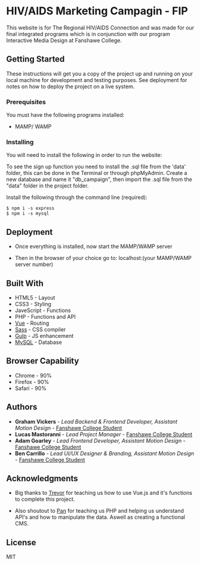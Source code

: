 # HIV/AIDS Marketing Campagin - FIP

This website is for The Regional HIV/AIDS Connection and was made for our final integrated programs which is in conjunction with our program Interactive Media Design at Fanshawe College. 

## Getting Started

These instructions will get you a copy of the project up and running on your local machine for development and testing purposes. See deployment for notes on how to deploy the project on a live system.

### Prerequisites

You must have the following programs installed: 

* MAMP/ WAMP

### Installing

You will need to install the following in order to run the website:

To see the sign up function you need to install the .sql file from the 'data' folder, this can be done in the Terminal or through phpMyAdmin. Create a new database and name it "db_campaign", then import the .sql file from the "data" folder in the project folder.

Install the following through the command line (required):

```
$ npm i -s express
$ npm i -s mysql
```

## Deployment

* Once everything is installed, now start the MAMP/WAMP server

* Then in the browser of your choice go to: localhost:(your MAMP/WAMP server number)

## Built With

* HTML5 - Layout
* CSS3 - Styling
* JaveScript - Functions
* PHP - Functions and API
* [Vue](https://vuejs.org/v2/guide/installation.html) - Routing
* [Sass](https://sass-lang.com/) - CSS compiler
* [Gulp](https://gulpjs.com/) - JS enhancement
* [MySQL](https://www.mysql.com/) - Database

## Browser Capability 

* Chrome - 90%
* Firefox - 90%
* Safari - 90%


## Authors

* **Graham Vickers** - *Lead Backend & Frontend Developer, Assistant Motion Design* - [Fanshawe College Student](https://github.com/grahamvickers)
* **Lucas Mastoranni** - *Lead Project Manager* - [Fanshawe College Student](https://github.com/lmastroianni)
* **Adam Goarley** - *Lead Frontend Developer, Assistant Motion Design* - [Fanshawe College Student](https://github.com/adamgoarley)
* **Ben Carrillo** - *Lead UI/UX Designer & Branding, Assistant Motion Design* - [Fanshawe College Student](https://github.com/carrillobenjamin)

## Acknowledgments

* Big thanks to [Trevor](https://github.com/Trevor-FanshaweC) for teaching us how to use Vue.js and it's functions to complete this project.

* Also shoutout to [Pan](https://github.com/spiderPan) for teaching us PHP and helping us understand API's and how to manipulate the data. Aswell as creating a functional CMS.

## License

MIT

